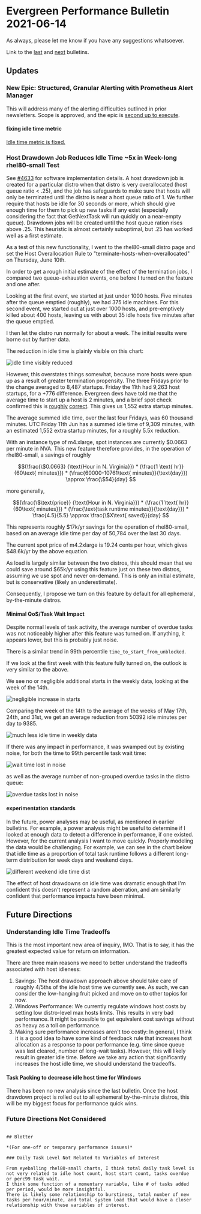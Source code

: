 <head>
<link rel="stylesheet" href="https://cdn.jsdelivr.net/npm/katex@0.13.0/dist/katex.min.css" integrity="sha384-t5CR+zwDAROtph0PXGte6ia8heboACF9R5l/DiY+WZ3P2lxNgvJkQk5n7GPvLMYw" crossorigin="anonymous">
<script defer src="https://cdn.jsdelivr.net/npm/katex@0.13.0/dist/katex.min.js" integrity="sha384-FaFLTlohFghEIZkw6VGwmf9ISTubWAVYW8tG8+w2LAIftJEULZABrF9PPFv+tVkH" crossorigin="anonymous"></script>
<script defer src="https://cdn.jsdelivr.net/npm/katex@0.13.0/dist/contrib/auto-render.min.js" integrity="sha384-bHBqxz8fokvgoJ/sc17HODNxa42TlaEhB+w8ZJXTc2nZf1VgEaFZeZvT4Mznfz0v" crossorigin="anonymous"
    onload="renderMathInElement(document.body);"></script>
</head>

# Evergreen Performance Bulletin 2021-06-14

As always, please let me know if you have any suggestions whatsoever.

Link to the [last](https://hhoke.github.io/evergreen_task_analysis/2021-03-22.html) and [next](https://hhoke.github.io/evergreen_task_analysis/2021-06-14.html) bulletins.

## Updates

### New Epic: Structured, Granular Alerting with Prometheus Alert Manager

This will address many of the alerting difficulties outlined in prior newsletters. Scope is approved, and the epic is [second up to execute](https://docs.google.com/document/d/1RRWS0auwTZ6PyeC43p-8QIvdE2ilJHLI5Jrqvta4TIc/edit#heading=h.b1os3ai9s8t3).

#### fixing idle time metric

[Idle time metric is fixed.](https://jira.mongodb.org/browse/EVG-14363)

### Host Drawdown Job Reduces Idle Time ~5x in Week-long rhel80-small Test

See [#4633](https://github.com/evergreen-ci/evergreen/pull/4633) for software implementation details.
A host drawdown job is created for a particular distro when that distro is very overallocated (host queue ratio < .25), and the job has safeguards to make sure that hosts will only be terminated until the distro is near a host queue ratio of 1.
We further require that hosts be idle for 30 seconds or more, which should give enough time for them to pick up new tasks if any exist (especially considering the fact that GetNextTask will run quickly on a near-empty queue).
Drawdown jobs will be created until the host queue ration rises above .25.
This heuristic is almost certainly suboptimal, but .25 has worked well as a first estimate.

As a test of this new functionality, I went to the rhel80-small distro page and set the Host Overallocation Rule to "terminate-hosts-when-overallocated" on Thursday, June 10th.

In order to get a rough initial estimate of the effect of the termination jobs, I compared two queue-exhaustion events, one before I turned on the feature and one after.

Looking at the first event, we started at just under 1000 hosts. 
Five minutes after the queue emptied (roughly), we had 375 idle machines.
For this second event, we started out at just over 1000 hosts, and pre-emptively killed about 400 hosts, leaving us with about 35 idle hosts five minutes after the queue emptied. 

I then let the distro run normally for about a week.
The initial results were borne out by further data.

The reduction in idle time is plainly visible on this chart:

![idle time visibly reduced](https://evergreen-task-analysis.s3.us-east-2.amazonaws.com/IdleDiffrhel80small2021-06-17at17.30.35.png)

However, this overstates things somewhat, because more hosts were spun up as a result of greater termination propensity.
The three Fridays prior to the change averaged to 8,487 startups.
Friday the 11th had 9,263 host startups, for a +776 difference.
Evergreen devs have told me that the average time to start up a host is 2 minutes, and a brief spot check confirmed this is [roughly](https://evergreen.mongodb.com/host/i-01efdf6a4b326bcce) [correct](https://evergreen.mongodb.com/event_log/host/i-0ad81bc52f713e853).
This gives us 1,552 extra startup minutes.

The average summed idle time, over the last four Fridays, was 60 thousand minutes.
UTC Friday 11th Jun has a summed idle time of 9,309 minutes, with an estimated 1,552 extra startup minutes, for a roughly 5.5x reduction.

With an instance type of m4.xlarge, spot instances are currently \$0.0663 per minute in NVA.
This new feature therefore provides, in the operation of rhel80-small, a savings of roughly 

$$(\frac{\$0.0663} {\text{Hour in N. Virginia}}) * (\frac{1 \text{ hr}} {60\text{ minutes}}) * (\frac{60000-10761\text{ minutes}}{\text{day}})  \approx \frac{\$54}{day} $$

more generally,

$$(\frac{\$\text{price}} {\text{Hour in N. Virginia}}) * (\frac{1 \text{ hr}} {60\text{ minutes}}) * (\frac{\text{task runtime minutes}}{\text{day}}) * \frac{4.5}{5.5} \approx \frac{\$X\text{ saved}}{day} $$

This represents roughly \$17k/yr savings for the operation of rhel80-small, based on an average idle time per day of 50,784 over the last 30 days.

The current spot price of m4.2xlarge is 19.24 cents per hour, which gives \$48.6k/yr by the above equation.

As load is largely similar between the two distros, this should mean that we could save around \$65k/yr using this feature just on these two distros, assuming we use spot and never on-demand. This is only an initial estimate, but is conservative (likely an underestimate).

Consequently, I propose we turn on this feature by default for all ephemeral, by-the-minute distros.

#### Minimal QoS/Task Wait Impact

Despite normal levels of task activity, the average number of overdue tasks was not noticeably higher after this feature was turned on.
If anything, it appears lower, but this is probably just noise.

There is a similar trend in 99th percentile `time_to_start_from_unblocked`.

If we look at the first week with this feature fully turned on, the outlook is very similar to the above.

We see no or negligible additional starts in the weekly data, looking at the week of the 14th.

![negligible increase in starts](https://evergreen-task-analysis.s3.us-east-2.amazonaws.com/HostsSaved2021-06-21_15.23.45.png)

Comparing the week of the 14th to the average of the weeks of May 17th, 24th, and 31st, we get an average reduction from 50392 idle minutes per day to 9385.

![much less idle time in weekly data](https://evergreen-task-analysis.s3.us-east-2.amazonaws.com/SumIdleMinutes2021-06-21_15.24.07.png)

If there was any impact in performance, it was swamped out by existing noise, for both the time to 99th percentile task wait time:

![wait time lost in noise](https://evergreen-task-analysis.s3.us-east-2.amazonaws.com/perc99TaskWaits2021-06-21_15.23.28.png)

as well as the average number of non-grouped overdue tasks in the distro queue:

![overdue tasks lost in noise](https://evergreen-task-analysis.s3.us-east-2.amazonaws.com/overdueNoGroupsNoise2021-06-21_11.25.23.png)

#### experimentation standards

In the future, power analyses may be useful, as mentioned in earlier bulletins.
For example, a power analysis might be useful to determine if I looked at enough data to detect a difference in performance, if one existed.
However, for the current analysis I want to move quickly. Properly modeling the data would be challenging. For example, we can see in the chart below that idle time as a proportion of total task runtime follows a different long-term distribution for week days and weekend days.

![different weekend idle time dist](https://evergreen-task-analysis.s3.us-east-2.amazonaws.com/minMaxNormed-idlefrac-feb-May14th2021.png)

The effect of host drawdowns on idle time was dramatic enough that I'm confident this doesn't represent a random aberration, and am similarly confident that performance impacts have been minimal.

## Future Directions

### Understanding Idle Time Tradeoffs

This is the most important new area of inquiry, IMO. That is to say, it has the greatest expected value for return on information.

There are three main reasons we need to better understand the tradeoffs associated with host idleness:

1. Savings: The host drawdown approach above should take care of roughly 4/5ths of the idle host time we currently see. As such, we can consider the low-hanging fruit picked and move on to other topics for now.
2. Windows Performance: We currently regulate windows host costs by setting low distro-level max hosts limits. This results in very bad performance. It might be possible to get equivalent cost savings without as heavy as a toll on performance. 
3. Making sure performance increases aren't too costly: In general, I think it is a good idea to have some kind of feedback rule that increases host allocation as a response to poor performance (e.g. time since queue was last cleared, number of long-wait tasks). However, this will likely result in greater idle time. Before we take any action that significantly increases the host idle time, we should understand the tradeoffs.

#### Task Packing to decrease idle host time for Windows

There has been no new analysis since the last bulletin.
Once the host drawdown project is rolled out to all ephemeral by-the-minute distros, this will be my biggest focus for performance quick wins.

### Future Directions Not Considered

~~~

## Blotter

*(For one-off or temporary performance issues)*

### Daily Task Level Not Related to Variables of Interest

From eyeballing rhel80-small charts, I think total daily task level is not very related to idle host count, host start count, tasks overdue or perc99 task wait.
I think some function of a momentary variable, like # of tasks added per period, would be more insightful.
There is likely some relationship to burstiness, total number of new tasks per hour/minute, and total system load that would have a closer relationship with these variables of interest.
